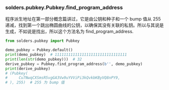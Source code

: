 ### solders.pubkey.Pubkey.find_program_address
程序派生地址在第一部分概念篇讲过，它是由公钥和种子和一个 bump 值从 255 递减，找到第一个跳出椭圆曲线的公钥，以确保其没有关联的私钥。所以与其说是生成，不如说是找出，所以这个方法名为 find_program_address.

```python
from solders.pubkey import Pubkey

demo_pubkey = Pubkey.default()
print(demo_pubkey)  # 11111111111111111111111111111111
print(len(str(demo_pubkey)))  # 32
derive_pubkey = Pubkey.find_program_address(b'', demo_pubkey)
print(derive_pubkey)
# (Pubkey(
#     Cu7NwqCXSmsR5vgGA3Vw9uYVViPi3kQvkbKByVQ8nPY9,
# ), 255)  # 255 为 bump 值
```
